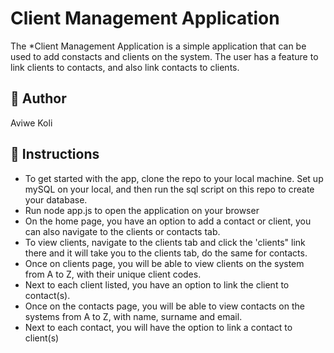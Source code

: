
# Client Management Application

The *Client Management Application is a simple application that can be used to add constacts and clients on the system. The user has a feature to link clients to contacts, and also link contacts to clients. <br>

## :bust_in_silhouette: Author
Aviwe Koli 

## :memo: Instructions 
- To get started with the app, clone the repo to your local machine. Set up mySQL on your local, and then run the sql script on this repo to create your database.
- Run node app.js to open the application on your browser
- On the home page, you have an option to add a contact or client, you can also navigate to the clients or contacts tab.
- To view clients, navigate to the clients tab and click the 'clients" link there and it will take you to the clients tab, do the same for contacts.
- Once on clients page, you will be able to view clients on the system from A to Z, with their unique client codes.
- Next to each client listed, you have an option to link the client to contact(s). 
- Once on the contacts page, you will be able to view contacts on the systems from A to Z, with name, surname and email.
- Next to each contact, you will have the option to link a contact to client(s)
